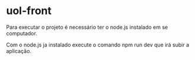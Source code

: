 # uol-front

Para executar o projeto é necessário ter o node.js instalado em se computador.

Com o node.js ja instalado execute o comando npm run dev que irá subir a aplicação.
